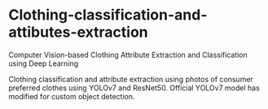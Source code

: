 # Clothing-classification-and-attibutes-extraction
Computer Vision-based Clothing Attribute Extraction and Classification using Deep Learning

Clothing classification and attribute extraction using photos of consumer preferred clothes using	YOLOv7 and ResNet50.
Official YOLOv7 model has modified for custom object detection.
